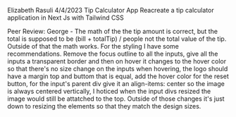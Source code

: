 Elizabeth Rasuli
4/4/2023
Tip Calculator App
Reacreate a tip calculator application in Next Js with Tailwind CSS

Peer Review: George - The math of the the tip amount is correct, but the total is supposed to be (bill + totalTip) / people not the total value of the tip. Outside of that the math works. For the styling I have some recommendations. Remove the focus outline to all the inputs, give all the inputs a transparent border and then on hover it changes to the hover color so that there's no size change on the inputs when hovering, the logo should have a margin top and buttom that is equal, add the hover color for the reset button, for the input's parent div give it an align-items: center so the image is always centered vertically, I hoticed when the input divs resized the image would still be attatched to the top. Outside of those changes it's just down to resizing the elements so that they match the design sizes.
